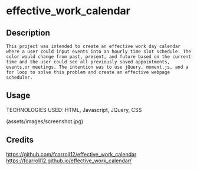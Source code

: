 # effective_work_calendar

## Description

    This project was intended to create an effective work day calendar where a user could input events into an hourly time slot schedule. The color would change from past, present, and future based on the current time and the user could see all previously saved appointments, events,or meetings. The intention was to use jQuery, moment.js, and a for loop to solve this problem and create an effective webpage scheduler.


## Usage
TECHNOLOGIES USED: 
HTML,
Javascript,
JQuery,
CSS 

(assets/images/screenshot.jpg)
    

## Credits

 https://github.com/fcarroll12/effective_work_calendar
 https://fcarroll12.github.io/effective_work_calendar/
